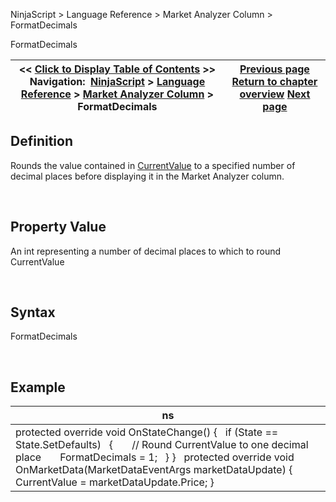 ﻿


NinjaScript \> Language Reference \> Market Analyzer Column \> FormatDecimals






















FormatDecimals







| \<\< [Click to Display Table of Contents](formatdecimals.md) \>\> **Navigation:**     [NinjaScript](ninjascript.md) \> [Language Reference](language_reference_wip.md) \> [Market Analyzer Column](market_analyzer_column.md) \> FormatDecimals | [Previous page](datatype.md) [Return to chapter overview](market_analyzer_column.md) [Next page](iseditable.md) |
| --- | --- |











## Definition


Rounds the value contained in [CurrentValue](currentvalue.md) to a specified number of decimal places before displaying it in the Market Analyzer column.


 


## Property Value


An int representing a number of decimal places to which to round CurrentValue


 


## Syntax


FormatDecimals


 


## Example




| ns |
| --- |
| protected override void OnStateChange() {    if (State \=\= State.SetDefaults)    {        // Round CurrentValue to one decimal place        FormatDecimals \= 1;    } }   protected override void OnMarketData(MarketDataEventArgs marketDataUpdate) {    CurrentValue \= marketDataUpdate.Price; } |









